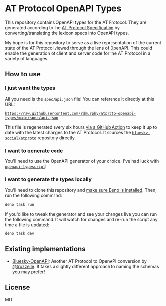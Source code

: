 # AT Protocol OpenAPI Types

This repository contains OpenAPI types for the AT Protocol. They are generated
according to the [AT Protocol Specification](https://atproto.com/specs/lexicon)
by converting/translating the lexicon specs into OpenAPI types.

My hope is for this repository to serve as a live representation of the current
state of the AT Protocol viewed through the lens of OpenAPI. This could enable
the generation of client and server code for the AT Protocol in a variety of
languages.

## How to use

### I just want the types

All you need is the `spec/api.json` file! You can reference it directly at this
URL:

[`https://raw.githubusercontent.com/rdmurphy/atproto-openapi-types/main/spec/api.json`]()

This file is regenerated every six hours
[via a GitHub Action](.github/workflows/convert.yaml) to keep it up to date with
the latest changes to the AT Protocol. It sources the
[`bluesky-social/atproto`](https://github.com/bluesky-social/atproto) repository
directly.

### I want to generate code

You'll need to use the OpenAPI generator of your choice. I've had luck with
[`openapi-typescript`](https://github.com/drwpow/openapi-typescript/tree/main/packages/openapi-typescript)!

### I want to generate the types locally

You'll need to clone this repository and
[make sure Deno is installed](https://deno.com/manual@v1.34.0/getting_started/installation).
Then, run the following command:

```sh
deno task run
```

If you'd like to tweak the generator and see your changes live you can run the
following command. It will watch for changes and re-run the script any time a
file is updated:

```sh
deno task dev
```

## Existing implementations

- [Bluesky-OpenAPI](https://github.com/trozzelle/Bluesky-OpenAPI): Another AT
  Protocol to OpenAPI conversion by [@trozzelle](https://github.com/trozzelle).
  It takes a slightly different approach to naming the schemas you may prefer!

## License

MIT

